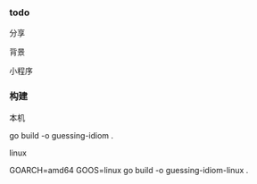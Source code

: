 ### todo

分享

背景

小程序


### 构建   

本机

go build -o guessing-idiom .       

linux

GOARCH=amd64 GOOS=linux go build -o guessing-idiom-linux .      
